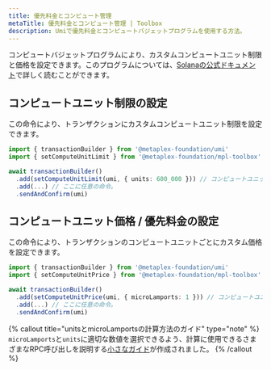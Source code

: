 ```yaml
---
title: 優先料金とコンピュート管理
metaTitle: 優先料金とコンピュート管理 | Toolbox
description: Umiで優先料金とコンピュートバジェットプログラムを使用する方法。
---
```


コンピュートバジェットプログラムにより、カスタムコンピュートユニット制限と価格を設定できます。このプログラムについては、[Solanaの公式ドキュメント](https://docs.solana.com/developing/programming-model/runtime#compute-budget)で詳しく読むことができます。

## コンピュートユニット制限の設定

この命令により、トランザクションにカスタムコンピュートユニット制限を設定できます。

```ts
import { transactionBuilder } from '@metaplex-foundation/umi'
import { setComputeUnitLimit } from '@metaplex-foundation/mpl-toolbox'

await transactionBuilder()
  .add(setComputeUnitLimit(umi, { units: 600_000 })) // コンピュートユニット制限を設定。
  .add(...) // ここに任意の命令。
  .sendAndConfirm(umi)
```

## コンピュートユニット価格 / 優先料金の設定

この命令により、トランザクションのコンピュートユニットごとにカスタム価格を設定できます。

```ts
import { transactionBuilder } from '@metaplex-foundation/umi'
import { setComputeUnitPrice } from '@metaplex-foundation/mpl-toolbox'

await transactionBuilder()
  .add(setComputeUnitPrice(umi, { microLamports: 1 })) // コンピュートユニットあたりの価格をマイクロラムポートで設定。
  .add(...) // ここに任意の命令。
  .sendAndConfirm(umi)
```

{% callout title="unitsとmicroLamportsの計算方法のガイド" type="note" %}
`microLamports`と`units`に適切な数値を選択できるよう、計算に使用できるさまざまなRPC呼び出しを説明する[小さなガイド](/jp/umi/guides/optimal-transactions-with-compute-units-and-priority-fees)が作成されました。
{% /callout %}